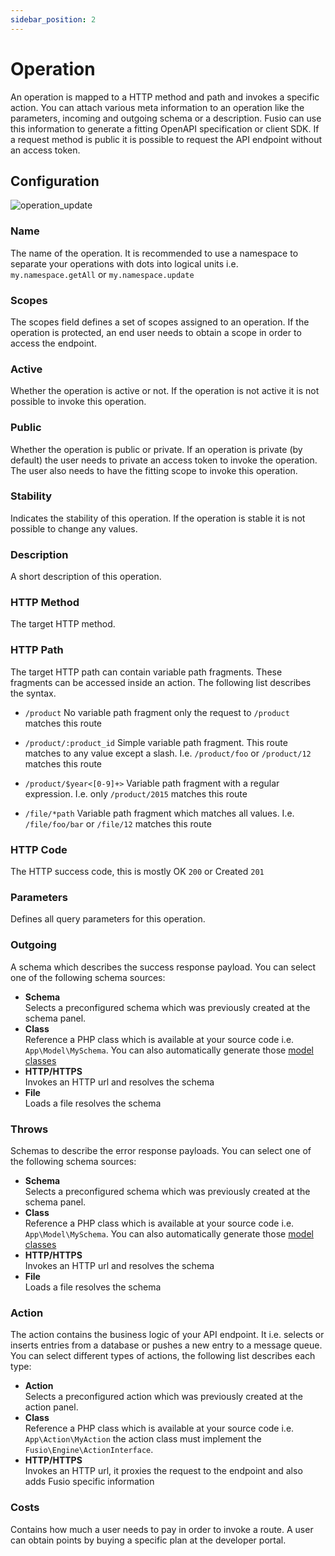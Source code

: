 ```yaml
---
sidebar_position: 2
---
```


# Operation

An operation is mapped to a HTTP method and path and invokes a specific action. You can attach various meta information
to an operation like the parameters, incoming and outgoing schema or a description. Fusio can use this information to
generate a fitting OpenAPI specification or client SDK. If a request method is public it is possible to request the API
endpoint without an access token.

## Configuration

![operation_update](/img/backend/api/operation_update.png)

### Name

The name of the operation. It is recommended to use a namespace to separate your operations with dots into logical units
i.e. `my.namespace.getAll` or `my.namespace.update`

### Scopes

The scopes field defines a set of scopes assigned to an operation. If the operation is protected, an end user needs to
obtain a scope in order to access the endpoint.

### Active

Whether the operation is active or not. If the operation is not active it is not possible to invoke this operation.

### Public

Whether the operation is public or private. If an operation is private (by default) the user needs to private an access
token to invoke the operation. The user also needs to have the fitting scope to invoke this operation.

### Stability

Indicates the stability of this operation. If the operation is stable it is not possible to change any values.

### Description

A short description of this operation.

### HTTP Method

The target HTTP method.

### HTTP Path

The target HTTP path can contain variable path fragments. These fragments can be accessed inside an action. The
following list describes the syntax.

* `/product`
  No variable path fragment only the request to `/product` matches this route

* `/product/:product_id`
  Simple variable path fragment. This route matches to any value except a slash. I.e. `/product/foo` or `/product/12`
  matches this route

* `/product/$year<[0-9]+>`
  Variable path fragment with a regular expression. I.e. only `/product/2015` matches this route

* `/file/*path`
  Variable path fragment which matches all values. I.e. `/file/foo/bar` or `/file/12` matches this route

### HTTP Code

The HTTP success code, this is mostly OK `200` or Created `201`

### Parameters

Defines all query parameters for this operation.

### Outgoing

A schema which describes the success response payload. You can select one of the following schema sources:

* __Schema__  
  Selects a preconfigured schema which was previously created at the schema panel.
* __Class__  
  Reference a PHP class which is available at your source code i.e. `App\Model\MySchema`. You can also automatically
  generate those [model classes](./../../use_cases/api_framework/generate_model)
* __HTTP/HTTPS__  
  Invokes an HTTP url and resolves the schema
* __File__  
  Loads a file resolves the schema

### Throws

Schemas to describe the error response payloads. You can select one of the following schema sources:

* __Schema__  
  Selects a preconfigured schema which was previously created at the schema panel.
* __Class__  
  Reference a PHP class which is available at your source code i.e. `App\Model\MySchema`. You can also automatically
  generate those [model classes](./../../use_cases/api_framework/generate_model)
* __HTTP/HTTPS__  
  Invokes an HTTP url and resolves the schema
* __File__  
  Loads a file resolves the schema

### Action

The action contains the business logic of your API endpoint. It i.e. selects or inserts entries from a database or
pushes a new entry to a message queue. You can select different types of actions, the following list describes each
type:

* __Action__  
  Selects a preconfigured action which was previously created at the action panel.
* __Class__  
  Reference a PHP class which is available at your source code i.e. `App\Action\MyAction` the action class must implement
  the `Fusio\Engine\ActionInterface`.
* __HTTP/HTTPS__  
  Invokes an HTTP url, it proxies the request to the endpoint and also adds Fusio specific information

### Costs

Contains how much a user needs to pay in order to invoke a route. A user can obtain points by buying a
specific plan at the developer portal.
